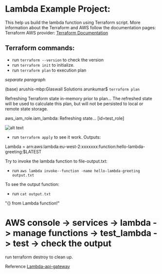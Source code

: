 #  Lambda Example Project:

This help us build the lambda function using Terraform script.
More information about the Terraform and AWS follow the documentation pages:
Terraform AWS provider: [Terraform Documentation](https://registry.terraform.io/providers/hashicorp/aws/latest/docs)


##  Terraform commands:

* run `terraform --version` to check the version
* run `terraform init` to initialize.
* run `terraform plan` to execution plan

*separate paragraph*

(base) arushis-mbp:Glaswall Solutions arunkumar$ `terraform plan`

  Refreshing Terraform state in-memory prior to plan...
  The refreshed state will be used to calculate this plan, but will not be
  persisted to local or remote state storage.

aws_iam_role.iam_lambda: Refreshing state... [id=test_role]

 ![alt text](https://github.com/Malvearun/unknown/blob/master/screenprint.png "terraform plan")
  
  

* run `terraform apply` to see it work.
Outputs:

 Lambda = arn:aws:lambda:eu-west-2:xxxxxxx:function:hello-lambda-greeting:$LATEST

Try to invoke the lambda function to file-output.txt:

* run `aws lambda invoke--function -name hello-lambda-greeting output.txt`

To see the output function:

* run `cat output.txt`

"{} from Lambda function!"


# AWS console -> services -> lambda -> manage functions -> test_lambda -> test -> check the output
run terraform destroy to clean up.

Reference  [Lambda-api-gateway](https://learn.hashicorp.com/tutorials/terraform/lambda-api-gateway)


